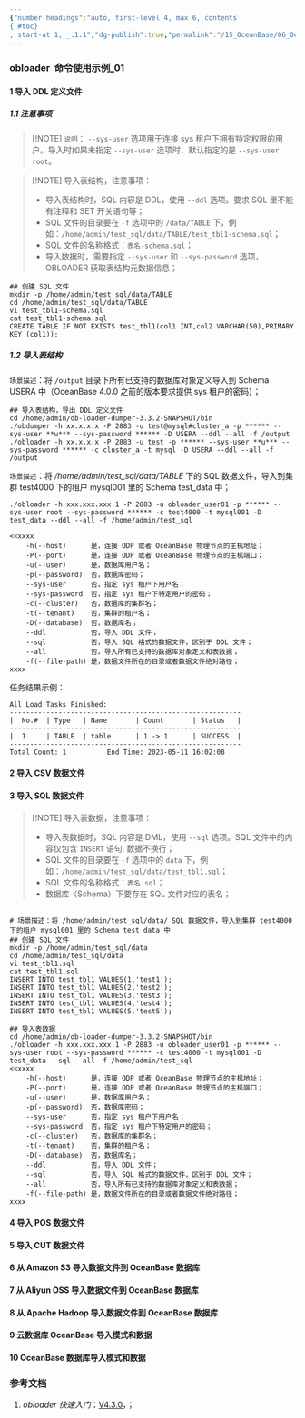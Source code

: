 ```yaml
---
{"number headings":"auto, first-level 4, max 6, contents
{ #toc}
, start-at 1, _.1.1","dg-publish":true,"permalink":"/15_OceanBase/06_OceanBase 数据迁移/导数工具/obloader  命令使用示例_01/","dgPassFrontmatter":true}
---
```



### obloader  命令使用示例_01
#### 1 导入 DDL 定义文件
##### 1.1 注意事项
> [!NOTE] `说明`：
> `--sys-user` 选项用于连接 sys 租户下拥有特定权限的用户。导入时如果未指定 `--sys-user` 选项时，默认指定的是 `--sys-user root`。

> [!NOTE] 导入表结构，注意事项：
> -   导入表结构时，SQL 内容是 DDL，使用 `--ddl` 选项。要求 SQL 里不能有注释和 SET 开关语句等；
> -   SQL 文件的目录要在 `-f` 选项中的 `/data/TABLE` 下，例如：`/home/admin/test_sql/data/TABLE/test_tbl1-schema.sql`；
> -   SQL 文件的名称格式：`表名-schema.sql`；
> -   导入数据时，需要指定 `--sys-user` 和 `--sys-password` 选项，OBLOADER 获取表结构元数据信息；

```shell
## 创建 SQL 文件
mkdir -p /home/admin/test_sql/data/TABLE
cd /home/admin/test_sql/data/TABLE
vi test_tbl1-schema.sql
cat test_tbl1-schema.sql
CREATE TABLE IF NOT EXISTS test_tbl1(col1 INT,col2 VARCHAR(50),PRIMARY KEY (col1));
```


##### 1.2 导入表结构
`场景描述`：将 `/output` 目录下所有已支持的数据库对象定义导入到 Schema USERA 中（OceanBase 4.0.0 之前的版本要求提供 sys 租户的密码）；
```shell
## 导入表结构，导出 DDL 定义文件
cd /home/admin/ob-loader-dumper-3.3.2-SNAPSHOT/bin
./obdumper -h xx.x.x.x -P 2883 -u test@mysql#cluster_a -p ****** --sys-user **u*** --sys-password ****** -D USERA --ddl --all -f /output
./obloader -h xx.x.x.x -P 2883 -u test -p ****** --sys-user **u*** --sys-password ****** -c cluster_a -t mysql -D USERA --ddl --all -f /output
```

`场景描述`：将 */home/admin/test_sql/data/TABLE* 下的 SQL 数据文件，导入到集群 test4000 下的租户 mysql001 里的 Schema test_data 中；
```shell
./obloader -h xxx.xxx.xxx.1 -P 2883 -u obloader_user01 -p ****** --sys-user root --sys-password ****** -c test4000 -t mysql001 -D test_data --ddl --all -f /home/admin/test_sql
```

```shell
<<xxxx
	-h(--host)		是，连接 ODP 或者 OceanBase 物理节点的主机地址；
	-P(--port)		是，连接 ODP 或者 OceanBase 物理节点的主机端口；
	-u(--user) 		是，数据库用户名； 		
	-p(--password)	否，数据库密码；
	--sys-user		否，指定 sys 租户下用户名；
	--sys-password	否，指定 sys 租户下特定用户的密码；
	-c(--cluster)	否，数据库的集群名； 		
	-t(--tenant)	否，集群的租户名；		
	-D(--database)	否，数据库名；
	--ddl 			否，导入 DDL 文件；
	--sql 			否，导入 SQL 格式的数据文件，区别于 DDL 文件；
	--all 			否，导入所有已支持的数据库对象定义和表数据；
	-f(--file-path)	是，数据文件所在的目录或者数据文件绝对路径；
xxxx
```

任务结果示例：
```shell
All Load Tasks Finished:
---------------------------------------------------------
|  No.#  | Type   | Name       | Count       | Status   | 
---------------------------------------------------------     
|  1     | TABLE  | table      | 1 -> 1      | SUCCESS  |                
---------------------------------------------------------
Total Count: 1          End Time: 2023-05-11 16:02:08
```

#### 2 导入 CSV 数据文件

#### 3 导入 SQL 数据文件

> [!NOTE] 导入表数据，注意事项：
> -   导入表数据时，SQL 内容是 DML，使用 `--sql` 选项。SQL 文件中的内容仅包含 `INSERT` 语句, 数据不换行；
> -   SQL 文件的目录要在 `-f` 选项中的 `data` 下，例如：`/home/admin/test_sql/data/test_tbl1.sql`；
> -   SQL 文件的名称格式：`表名.sql`；
> -   数据库（Schema）下要存在 SQL 文件对应的表名；

```shell

# 场景描述：将 /home/admin/test_sql/data/ SQL 数据文件，导入到集群 test4000 下的租户 mysql001 里的 Schema test_data 中
## 创建 SQL 文件
mkdir -p /home/admin/test_sql/data
cd /home/admin/test_sql/data
vi test_tbl1.sql
cat test_tbl1.sql
INSERT INTO test_tbl1 VALUES(1,'test1');
INSERT INTO test_tbl1 VALUES(2,'test2');
INSERT INTO test_tbl1 VALUES(3,'test3');
INSERT INTO test_tbl1 VALUES(4,'test4');
INSERT INTO test_tbl1 VALUES(5,'test5');

## 导入表数据
cd /home/admin/ob-loader-dumper-3.3.2-SNAPSHOT/bin
./obloader -h xxx.xxx.xxx.1 -P 2883 -u obloader_user01 -p ****** --sys-user root --sys-password ****** -c test4000 -t mysql001 -D test_data --sql --all -f /home/admin/test_sql
<<xxxx
	-h(--host)		是，连接 ODP 或者 OceanBase 物理节点的主机地址；
	-P(--port)		是，连接 ODP 或者 OceanBase 物理节点的主机端口；
	-u(--user) 		是，数据库用户名； 		
	-p(--password)	否，数据库密码；
	--sys-user		否，指定 sys 租户下用户名；
	--sys-password	否，指定 sys 租户下特定用户的密码；
	-c(--cluster)	否，数据库的集群名； 		
	-t(--tenant)	否，集群的租户名；		
	-D(--database)	否，数据库名；
	--ddl 			否，导入 DDL 文件；
	--sql 			否，导入 SQL 格式的数据文件，区别于 DDL 文件；
	--all 			否，导入所有已支持的数据库对象定义和表数据；
	-f(--file-path)	是，数据文件所在的目录或者数据文件绝对路径；	
xxxx
```




#### 4 导入 POS 数据文件

#### 5 导入 CUT 数据文件

#### 6 从 Amazon S3 导入数据文件到 OceanBase 数据库

#### 7 从 Aliyun OSS 导入数据文件到 OceanBase 数据库

#### 8 从 Apache Hadoop 导入数据文件到 OceanBase 数据库

#### 9 云数据库 OceanBase 导入模式和数据

#### 10 OceanBase 数据库导入模式和数据


### 参考文档
1. *obloader 快速入门*：[V4.3.0](https://www.oceanbase.com/docs/common-oceanbase-dumper-loader-1000000000775418)，；


